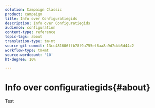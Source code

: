 ```yaml
---
solution: Campaign Classic
product: campaign
title: Info over Configuratiegids
description: Info over Configuratiegids
audience: configuration
content-type: reference
topic-tags: about
translation-type: tm+mt
source-git-commit: 13cc481606ffb78f9a755ef8aa8a9d7cbb5d44c2
workflow-type: tm+mt
source-wordcount: '10'
ht-degree: 10%

---
```



# Info over configuratiegids{#about}

Test


